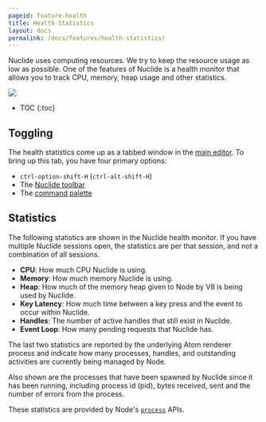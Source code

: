 ```yaml
---
pageid: feature-health
title: Health Statistics
layout: docs
permalink: /docs/features/health-statistics/
---
```


Nuclide uses computing resources. We try to keep the resource usage as low as possible. One of the
features of Nuclide is a health monitor that allows you to track CPU, memory, heap usage and other
statistics.

![](/nuclide/static/images/docs/feature-health-overview.png)

* TOC
{:toc}

## Toggling

The health statistics come up as a tabbed window in the
[main editor](/nuclide/docs/editor/basics/#editing-area). To bring up this tab, you have four primary
options:

- `ctrl-option-shift-H` (`ctrl-alt-shift-H`)
- The [Nuclide toolbar](/nuclide/docs/features/toolbar)
- The [command palette](/nuclide/docs/editor/basics/#command-palette)

## Statistics

The following statistics are shown in the Nuclide health monitor. If you have multiple Nuclide
sessions open, the statistics are per that session, and not a combination of all sessions.

- **CPU**: How much CPU Nuclide is using.
- **Memory**: How much memory Nuclide is using.
- **Heap**: How much of the memory heap given to Node by V8 is being used by Nuclide.
- **Key Latency**: How much time between a key press and the event to occur within Nuclide.
- **Handles**: The number of active handles that still exist in Nuclide.
- **Event Loop**: How many pending requests that Nuclide has.

The last two statistics are reported by the underlying Atom renderer process and indicate how many
processes, handles, and outstanding activities are currently being managed by Node.

Also shown are the processes that have been spawned by Nuclide since it has been running, including
process id (pid), bytes received, sent and the number of errors from the process.

These statistics are provided by Node's [`process`](https://nodejs.org/api/process.html) APIs.
